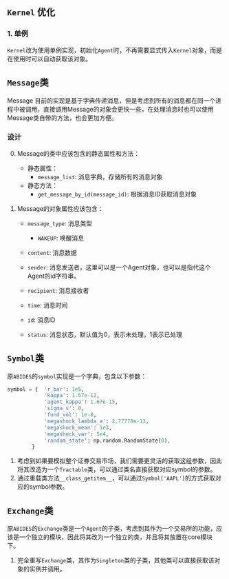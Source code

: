 ## `Kernel` 优化

### 1. 单例
`Kernel`改为使用单例实现，初始化`Agent`时，不再需要显式传入`Kernel`对象，而是在使用时可以自动获取该对象。


## `Message`类

Message 目前的实现是基于字典传递消息，但是考虑到所有的消息都在同一个进程中被调用，直接调用Message的对象会更快一些，在处理消息时也可以使用Message类自带的方法，也会更加方便。

### 设计

0. Message的类中应该包含的静态属性和方法：
    - 静态属性：
        - `message_list`: 消息字典，存储所有的消息对象
    - 静态方法：
        - `get_message_by_id(message_id)`: 根据消息ID获取消息对象 


1. Message的对象属性应该包含：
    - `message_type`: 消息类型
        - `WAKEUP`: 唤醒消息
        
    - `content`: 消息数据
    - `sender`: 消息发送者，这里可以是一个Agent对象，也可以是指代这个Agent的id字符串。
    - `recipient`: 消息接收者
    - `time`: 消息时间
    - `id`: 消息ID
    - `status`: 消息状态，默认值为0，表示未处理，1表示已处理


## `Symbol`类
原`ABIDES`的`symbol`实现是一个字典，包含以下参数：

```python
symbol = {  'r_bar': 1e5, 
            'kappa': 1.67e-12,
            'agent_kappa': 1.67e-15,
            'sigma_s': 0,
            'fund_vol': 1e-8,
            'megashock_lambda_a': 2.77778e-13,
            'megashock_mean': 1e3,
            'megashock_var': 5e4,
            'random_state': np.random.RandomState(0),
        }
```
1. 考虑到如果要模拟整个证券交易市场，我们需要更灵活的获取这组参数，因此将其改造为一个`Tractable`类，可以通过类名直接获取对应symbol的参数。
2. 通过重载类方法`__class_getitem__`，可以通过`Symbol['AAPL']`的方式获取对应的symbol参数。


## `Exchange`类
原`ABIDES`的`Exchange`类是一个`Agent`的子类，考虑到其作为一个交易所的功能，应该是一个独立的模块，因此将其改为一个独立的类，并且将其放置在core模块下。
1. 完全重写`Exchange`类，其作为`Singleton`类的子类，其他类可以直接获取该对象的实例并调用。







